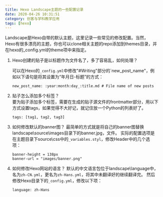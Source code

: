 ```yaml
---
title: Hexo Landscape主题的一些配置记录
date: 2020-04-26 10:31:51
category: 创客与学科教学应用
tags: [hexo]
---
```


Landscape是Hexo自带的默认主题，这里记录一些常见的修改配置。当然，Hexo有很多漂亮的主题，你也可以clone相关主题的repo添加到themes目录，并在hexo的_config.yml的theme项中来指定。

1. Hexo创建的贴子是以标题作为文件名了，多了容易乱，如何处理？  

	可以在Hexo的`_config.yml`中修改"#Writing"部分的`new_post_name"，例如以下语句是将其设置为“年月日-标题”的方式：
	```
	new_post_name: :year:month:day_:title.md # File name of new posts
	```
	<!--More-->
2. 贴子怎么添加多个标签？  
	要为贴子添加多个标签，需要在生成的贴子源文件的frontmatter部分，用以下方式设置tags，如果觉得不大好记，就记住放一个Python的列表好了。
	```
	tags: [tag1, tag2, tag3]
	```
3. 如何修改默认的banner图？ 
	最简单的方式就是将自己的banner图替换landscape\source\images目录下的banner.jpg，文件。
	实际的配置选项是在主题目录下source\css中的`_variables.styl`，修改Header中的几个选项：
	```
	banner-height = 138px
	banner-url = "images/banner.png"
	```
4. 如何修改Hexo网站的语言？ 
	默认的中文语言包位于landscape\language中，名为`zh-CN.yml`，更名为`zh-Hans.yml`，将其中未翻译好的继续翻译完。
	然后修改Hexo目录下的`_config.yml`，修改以下项：
	```
	language: zh-Hans
	```
